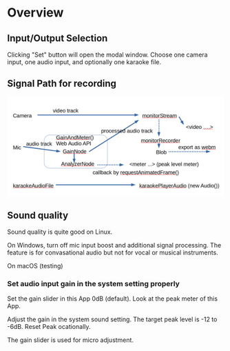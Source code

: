 # Overview #

## Input/Output Selection ##
Clicking "Set" button will open the modal window.
Choose one camera input, one audio input, and optionally one karaoke file.

## Signal Path for recording ##
![SignalPath](./SignalPath.png)

## Sound quality ##

Sound quality is quite good on Linux.

On Windows, turn off mic input boost and additional signal processing.
The feature is for convasational audio but not for vocal or musical
instruments.

On macOS (testing)

### Set audio input gain in the system setting properly ###

Set the gain slider in this App 0dB (default).
Look at the peak meter of this App. 

Adjust the gain in the system sound setting.
The target peak level is -12 to -6dB. 
Reset Peak ocationally.

The gain slider is used for micro adjustment.

